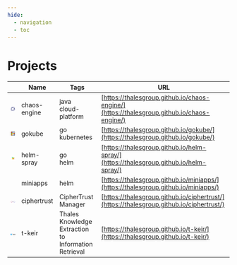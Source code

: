 ```yaml
---
hide:
  - navigation
  - toc
---
```


# Projects

| | Name | Tags | URL | 
| --- | --- | --- | --- |
| ![logo](/images/project-icons/chaos-engine.png) | chaos-engine | java<br>cloud-platform | [https://thalesgroup.github.io/chaos-engine/](https://thalesgroup.github.io/chaos-engine/) |
| ![logo](/images/project-icons/gokube.png) | gokube | go<br>kubernetes | [https://thalesgroup.github.io/gokube/](https://thalesgroup.github.io/gokube/) |
| ![logo](/images/project-icons/helm-spray.png) | helm-spray | go<br>helm | [https://thalesgroup.github.io/helm-spray/](https://thalesgroup.github.io/helm-spray/) |
| | miniapps | helm | [https://thalesgroup.github.io/miniapps/](https://thalesgroup.github.io/miniapps/) |
| ![logo](/images/CDSP-infinity-shot.png) | ciphertrust | CipherTrust<br>Manager | [https://thalesgroup.github.io/ciphertrust/](https://thalesgroup.github.io/ciphertrust/) |
| ![logo](/images/project-icons/t-keir.png) | t-keir | Thales Knowledge Extraction to Information Retrieval | [https://thalesgroup.github.io/t-keir/](https://thalesgroup.github.io/t-keir/) |
